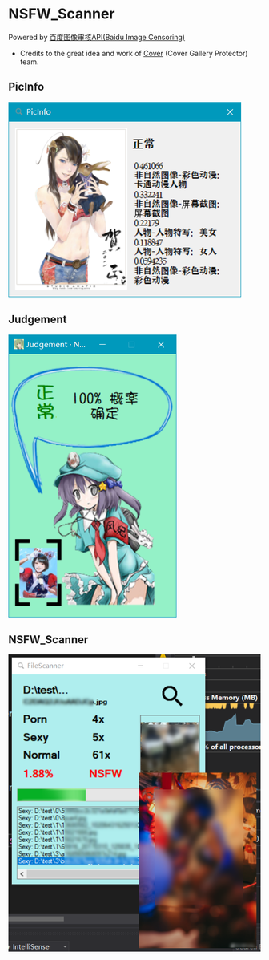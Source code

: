 # NSFW_Scanner
Powered by [百度图像审核API(Baidu Image Censoring)](https://ai.baidu.com/tech/imagecensoring)
- Credits to the great idea and work of [Cover](http://coverapp.me/) (Cover Gallery Protector) team.

## PicInfo

![PicInfo](Screenshot/0.PNG)

## Judgement
![Judgement](Screenshot/1.PNG)

## NSFW_Scanner

![NSFW_Scanner](Screenshot/4.PNG)
